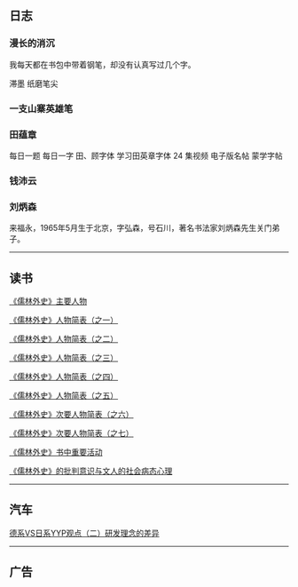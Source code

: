 ## 日志

### 漫长的消沉

我每天都在书包中带着钢笔，却没有认真写过几个字。

滞墨
纸磨笔尖

### 一支山寨英雄笔

### 田蕴章

每日一题 每日一字
田、顾字体
学习田英章字体 24 集视频
电子版名帖
蒙学字帖

### 钱沛云

### 刘炳森

来福永，1965年5月生于北京，字弘森，号石川，著名书法家刘炳森先生关门弟子。

***

## 读书

[《儒林外史》主要人物](http://blog.sina.com.cn/s/blog_4d6457bd0100i9wk.html)

[《儒林外史》人物简表（之一）](http://blog.sina.com.cn/s/blog_4d6457bd0100ib3h.html)

[《儒林外史》人物简表（之二）](http://blog.sina.com.cn/s/blog_4d6457bd0100ib3p.html)

[《儒林外史》人物简表（之三）](http://blog.sina.com.cn/s/blog_4d6457bd0100ib3v.html)

[《儒林外史》人物简表（之四）](http://blog.sina.com.cn/s/blog_4d6457bd0100ib42.html)

[《儒林外史》人物简表（之五）](http://blog.sina.com.cn/s/blog_4d6457bd0100ib4a.html)

[《儒林外史》次要人物简表（之六）](http://blog.sina.com.cn/s/blog_4d6457bd0100ib4c.html)

[《儒林外史》次要人物简表（之七）](http://blog.sina.com.cn/s/blog_4d6457bd0100ib4f.html)

[《儒林外史》书中重要活动](http://blog.sina.com.cn/s/blog_4d6457bd0100ib4m.html)

[《儒林外史》的批判意识与文人的社会病态心理](http://blog.sina.com.cn/s/blog_4d6457bd0100idzc.html)

***

## 汽车


[德系VS日系YYP观点（二）研发理念的差异](http://views.xincheping.com/yyp/767-1.html)


***

## 广告
